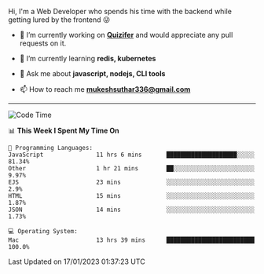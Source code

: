 Hi, I'm a Web Developer who spends his time with the backend while getting lured by the frontend 😜

- 🔭 I’m currently working on **[Quizifer](https://github.com/SutharMukesh/Quizifer/)** and would appreciate any pull requests on it.

- 🌱 I’m currently learning **redis, kubernetes**

- 💬 Ask me about **javascript, nodejs, CLI tools**

- 📫 How to reach me **mukeshsuthar336@gmail.com**

---
<!--START_SECTION:waka-->
![Code Time](http://img.shields.io/badge/Code%20Time-2%2C080%20hrs%2017%20mins-blue)

📊 **This Week I Spent My Time On** 

```text
💬 Programming Languages: 
JavaScript               11 hrs 6 mins       ████████████████████░░░░░   81.34% 
Other                    1 hr 21 mins        ██░░░░░░░░░░░░░░░░░░░░░░░   9.97% 
EJS                      23 mins             ░░░░░░░░░░░░░░░░░░░░░░░░░   2.9% 
HTML                     15 mins             ░░░░░░░░░░░░░░░░░░░░░░░░░   1.87% 
JSON                     14 mins             ░░░░░░░░░░░░░░░░░░░░░░░░░   1.73%

💻 Operating System: 
Mac                      13 hrs 39 mins      █████████████████████████   100.0%

```


 Last Updated on 17/01/2023 01:37:23 UTC
<!--END_SECTION:waka-->
